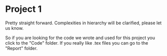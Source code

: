 # Project 1

Pretty straight forward. Complexities in hierarchy will be clarified, please let us know.

So if you are looking for the code we wrote and used for this project you click to the "Code" folder.
If you really like .tex files you can go to the "Report" folder.
